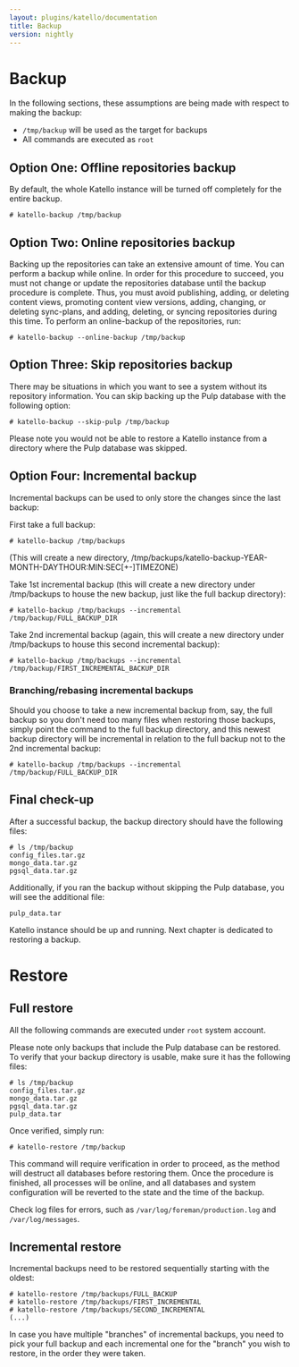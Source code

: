 ```yaml
---
layout: plugins/katello/documentation
title: Backup
version: nightly
---
```


# Backup

In the following sections, these assumptions are being made with respect to making the backup:

 * `/tmp/backup` will be used as the target for backups
 * All commands are executed as `root`

## Option One: Offline repositories backup

By default, the whole Katello instance will be turned off completely for the entire backup.

```
# katello-backup /tmp/backup
```

## Option Two: Online repositories backup

Backing up the repositories can take an extensive amount of time. You can perform a backup while online. In order for this procedure to succeed, you must not change or update the repositories database until the backup procedure is complete. Thus, you must avoid publishing, adding, or deleting content views, promoting content view versions, adding, changing, or deleting sync-plans, and adding, deleting, or syncing repositories during this time. To perform an online-backup of the repositories, run:

```
# katello-backup --online-backup /tmp/backup
```

## Option Three: Skip repositories backup

There may be situations in which you want to see a system without its repository information. You can skip backing up the Pulp database with the following option:

```
# katello-backup --skip-pulp /tmp/backup
```

Please note you would not be able to restore a Katello instance from a directory where the Pulp database was skipped.


## Option Four: Incremental backup

Incremental backups can be used to only store the changes since the last backup:

First take a full backup:
```
# katello-backup /tmp/backups
```
(This will create a new directory, /tmp/backups/katello-backup-YEAR-MONTH-DAYTHOUR:MIN:SEC[+-]TIMEZONE)

Take 1st incremental backup (this will create a new directory under /tmp/backups to house the new backup, just like the full backup directory):
```
# katello-backup /tmp/backups --incremental /tmp/backup/FULL_BACKUP_DIR
```

Take 2nd incremental backup (again, this will create a new directory under /tmp/backups to house this second incremental backup):
```
# katello-backup /tmp/backups --incremental /tmp/backup/FIRST_INCREMENTAL_BACKUP_DIR
```

### Branching/rebasing incremental backups

Should you choose to take a new incremental backup from, say, the full backup so you don't need too many files when restoring those backups, simply point the command to the full backup directory, and this newest backup directory will be incremental in relation to the full backup not to the 2nd incremental backup:
```
# katello-backup /tmp/backups --incremental /tmp/backup/FULL_BACKUP_DIR
```

## Final check-up

After a successful backup, the backup directory should have the following files:

```
# ls /tmp/backup
config_files.tar.gz
mongo_data.tar.gz
pgsql_data.tar.gz
```

Additionally, if you ran the backup without skipping the Pulp database, you will see the additional file:

```
pulp_data.tar
```

Katello instance should be up and running. Next chapter is dedicated to restoring a backup.

# Restore

## Full restore

All the following commands are executed under `root` system account.

Please note only backups that include the Pulp database can be restored. To verify that your backup directory is usable, make sure it has the following files:

```
# ls /tmp/backup
config_files.tar.gz
mongo_data.tar.gz
pgsql_data.tar.gz
pulp_data.tar
```

Once verified, simply run:

```
# katello-restore /tmp/backup
```

This command will require verification in order to proceed, as the method will destruct all databases before restoring them. Once the procedure is finished, all processes will be online, and all databases and system configuration will be reverted to the state and the time of the backup.

Check log files for errors, such as `/var/log/foreman/production.log` and `/var/log/messages`.

## Incremental restore

Incremental backups need to be restored sequentially starting with the oldest:

```
# katello-restore /tmp/backups/FULL_BACKUP
# katello-restore /tmp/backups/FIRST_INCREMENTAL
# katello-restore /tmp/backups/SECOND_INCREMENTAL
(...)
```
In case you have multiple "branches" of incremental backups, you need to pick your full backup and each incremental one for the "branch" you wish to restore, in the order they were taken.
